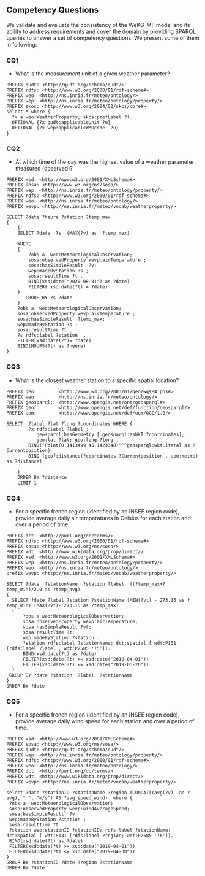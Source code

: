 ## Competency Questions

We validate and evaluate the consistency of the WeKG-MF model and its ability to address requirements and cover the domain by providing SPARQL queries to answer a set of competency questions. We present some of them in following:

### CQ1 

- What is the measurement unit of a given weather parameter? 

```
PREFIX qudt: <http://qudt.org/schema/qudt/>
PREFIX rdfs: <http://www.w3.org/2000/01/rdf-schema#>
PREFIX weo: <http://ns.inria.fr/meteo/ontology/> 
PREFIX wep: <http://ns.inria.fr/meteo/ontology/property/> 
PREFIX skos: <http://www.w3.org/2004/02/skos/core#>
select * where {
  ?x a weo:WeatherProperty; skos:prefLabel ?l.
  OPTIONAL {?x qudt:applicableUnit ?u}
  OPTIONAL {?x wep:applicableWMOcode  ?u}
}
```
### CQ2 

- At which time of the day was the highest value of a weather parameter measured (observed)?

```
PREFIX xsd: <http://www.w3.org/2001/XMLSchema#>
PREFIX sosa: <http://www.w3.org/ns/sosa/>
PREFIX wep: <http://ns.inria.fr/meteo/ontology/property/>
PREFIX rdfs: <http://www.w3.org/2000/01/rdf-schema#>
PREFIX weo: <http://ns.inria.fr/meteo/ontology/>
PREFIX wevp: <http://ns.inria.fr/meteo/vocab/weatherproperty/> 

SELECT ?date ?heure ?station ?temp_max
{ 
    {
    SELECT ?date  ?s  (MAX(?v) as  ?temp_max) 
    
    WHERE 
    {
        ?obs a  weo:MeteorologicalObservation; 
        sosa:observedProperty wevp:airTemperature ;
        sosa:hasSimpleResult  ?v; 
        wep:madeByStation ?s ;
        sosa:resultTime ?t . 
        BIND(xsd:date("2020-08-01") as ?date)
        FILTER( xsd:date(?t) = ?date)
    } 
       GROUP BY ?s ?date 
    } 
    ?obs a  weo:MeteorologicalObservation; 
    sosa:observedProperty wevp:airTemperature ;
    sosa:hasSimpleResult  ?temp_max; 
    wep:madeByStation ?s ;
    sosa:resultTime ?t .
    ?s rdfs:label ?station  .
    FILTER(xsd:date(?t)= ?date)
    BIND(HOURS(?t) as ?heure) 
}
```

### CQ3 

- What is the closest weather station to a specific spatial location?

```
PREFIX geo:        <http://www.w3.org/2003/01/geo/wgs84_pos#> 
PREFIX weo:        <http://ns.inria.fr/meteo/ontology/> 
PREFIX geosparql:  <http://www.opengis.net/ont/geosparql#> 
PREFIX geof:       <http://www.opengis.net/def/function/geosparql/>
PREFIX uom:        <http://www.opengis.net/def/uom/OGC/1.0/>

SELECT  ?label ?lat ?long ?coordinates WHERE {
        ?x rdfs:label ?label ;
           geosparql:hasGeometry [ geosparql:asWKT ?coordinates];
           geo:lat ?lat; geo:long ?long .
        BIND("Point(0.1413499 45.1423348)"^^geosparql:wktLiteral as ?Currentposition)
        BIND (geof:distance(?coordinates,?Currentposition , uom:metre) as ?distance)     
        
    }
    ORDER BY ?distance
    LIMIT 1
```

### CQ4

- For a specific french region (identified by an INSEE region code), provide average daily air temperatures in Celsius for each station and over a period of time.

```
PREFIX dct: <http://purl.org/dc/terms/>
PREFIX rdfs: <http://www.w3.org/2000/01/rdf-schema#>
PREFIX sosa: <http://www.w3.org/ns/sosa/>
PREFIX wdt: <http://www.wikidata.org/prop/direct/>
PREFIX xsd: <http://www.w3.org/2001/XMLSchema#>
PREFIX wep: <http://ns.inria.fr/meteo/ontology/property/>
PREFIX weo: <http://ns.inria.fr/meteo/ontology/>
prefix wevp: <http://ns.inria.fr/meteo/vocab/weatherproperty/>

SELECT ?date  ?stationName  ?station ?label  ((?temp_max+?temp_min)/2.0 as ?temp_avg)
{
  SELECT ?date ?label ?station ?stationName (MIN(?vt) - 273.15 as ?temp_min) (MAX(?vt)- 273.15 as ?temp_max)
  {
      ?obs a weo:MeteorologicalObservation;
      sosa:observedProperty wevp:airTemperature;
      sosa:hasSimpleResult ?vt;
      sosa:resultTime ?t;
      wep:madeByStation ?station .
      ?station rdfs:label ?stationName; dct:spatial [ wdt:P131 [rdfs:label ?label ; wdt:P2585 '75']].
      BIND(xsd:date(?t) as ?date)
      FILTER(xsd:date(?t) >= xsd:date("2019-04-01"))
      FILTER(xsd:date(?t) <= xsd:date("2019-05-20"))                    
  }
 GROUP BY ?date ?station  ?label  ?stationName
}
ORDER BY ?date
```
### CQ5 

- For a specific french region (identified by an INSEE region code), provide average daily wind speed for each station and over a period of time.

```
PREFIX xsd: <http://www.w3.org/2001/XMLSchema#>
PREFIX sosa: <http://www.w3.org/ns/sosa/>
PREFIX qudt: <http://qudt.org/schema/qudt/>
PREFIX wep: <http://ns.inria.fr/meteo/ontology/property/>
PREFIX rdfs: <http://www.w3.org/2000/01/rdf-schema#>
PREFIX weo: <http://ns.inria.fr/meteo/ontology/>
PREFIX dct: <http://purl.org/dc/terms/>
PREFIX wdt: <http://www.wikidata.org/prop/direct/>
PREFIX wevp: <http://ns.inria.fr/meteo/vocab/weatherproperty/>
 
select ?date ?stationID ?stationName ?region (CONCAT((avg(?v)  as ?avg), " ", "m/s") AS ?avg_speed_wind)  where {
 ?obs a  weo:MeteorologicalObservation;
 sosa:observedProperty wevp:windAverageSpeed;
 sosa:hasSimpleResult  ?v;
 wep:madeByStation ?station ;
 sosa:resultTime ?t .
 ?station weo:stationID ?stationID; rdfs:label ?stationName; dct:spatial [ wdt:P131 [rdfs:label ?region; wdt:P2585 '76']].
 BIND(xsd:date(?t) as ?date)
 FILTER(xsd:date(?t) >= xsd:date("2019-04-01"))
 FILTER(xsd:date(?t) <= xsd:date("2019-04-30"))
}
GROUP BY ?stationID ?date ?region ?stationName
ORDER BY ?date
```
